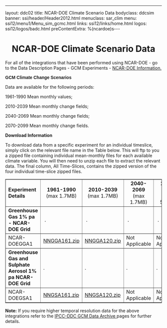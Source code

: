 ---
layout: ddc02
title: NCAR-DOE Climate Scenario Data
bodyclass: ddcsim
banner: ssi/header/Header2012.html
menuclass: sar_clim
menu: ssi12/menu1/Menu_sim_gcmc.html
links: ssi12/links/home.html
logos: ssi12/logos/badc.html
preContentExtra: %(ncardoe)s---
 <div id="pagetitle">
 <h1 align="center">NCAR-DOE Climate Scenario Data </h1>
 </div>
 <!-- End of Page Title Block -->
 
 
 <P> For all of the integrations that have been performed using NCAR-DOE - go to the Data
 Description Pages - GCM Experiments - <A HREF="ncardoe_info.html">NCAR-DOE
 Information.</A></P>
 
 <P><B><FONT FACE="Helvetica,Geneva,Arial">GCM Climate Change Scenarios</FONT></B></P>
 
 <P>Data are available for the following periods:</P>
 
 <P>1961-1990 Mean monthly values;</P>
 
 <P>2010-2039 Mean monthly change fields;</P>
 
 <P>2040-2069 Mean monthly change fields;</P>
 
 <P>2070-2099 Mean monthly change fields.</P>
 
 <p></p>
 
 <P><B>Download Information</B></P>
 
 <P>To download data from a specific experiment for an individual timeslice, simply click
 on the relevant file name in the Table below. This will ftp to you a zipped file
 containing individual mean-monthly files for each available climate variable. You will
 then need to unzip each file to extract the relevant data. The final column, All Time-Slices,
 contains the zipped version of the four individual time-slice zipped files.</P>
 
 <TABLE WIDTH="95%" BORDER="1" align="center" CELLPADDING="0" CELLSPACING="1">
 <TR>
 <TD WIDTH="25%" HEIGHT="30"><B>Experiment Details</B></TD>
 <TD HEIGHT="30" WIDTH="15%" align="center"><B>1961-1990 </B> <br/>
 (max 1.7MB)</TD>
 <TD WIDTH="15%" align="center"><B>2010-2039 </B> <br/>
 (max 1.7MB)</TD>
 <TD WIDTH="15%" align="center"><B>2040-2069 </B> <br/>
 (max 1.7MB)</TD>
 <TD WIDTH="15%" align="center"><B>2070-2099 </B> <br/>
 (max 5.6MB)</TD>
 <TD WIDTH="15%" align="center"><B>All Time Slices </B> <br/>
 max 5.6MB)</TD>
 </TR>
 <TR>
 <TD HEIGHT="30"><B>Greenhouse Gas 1% pa - NCAR-DOE Grid</B></TD>
 <TD>&nbsp;.</TD>
 <TD>&nbsp;.</TD>
 <TD>&nbsp;.</TD>
 <TD>&nbsp;.</TD>
 <TD WIDTH="16%">.</TD>
 </TR>
 <TR>
 <TD HEIGHT="33">NCAR-DOEGGA1</TD>
 <TD><A HREF="/download_data/is92/ncardoe/NNGGA161.zip">NNGGA161.zip</A></TD>
 <TD><A HREF="/download_data/is92/ncardoe/NNGGA120.zip">NNGGA120.zip</A></TD>
 <TD>Not Applicable</TD>
 <TD>Not Applicable</TD>
 <TD WIDTH="16%"><A HREF="/download_data/is92/ncardoe/NNGGA1.zip">NNGGA1.zip</A></TD>
 </TR>
 <TR>
 <TD HEIGHT="30"><B>Greenhouse Gas and Sulphate Aerosol 1% pa
 NCAR-DOE Grid</B></TD>
 <TD>.</TD>
 <TD>.</TD>
 <TD>.</TD>
 <TD>.</TD>
 <TD WIDTH="16%">.</TD>
 </TR>
 <TR>
 <TD HEIGHT="35">NCAR-DOEGSA1</TD>
 <TD><A HREF="/download_data/is92/ncardoe/NNGSA161.zip">NNGSA161.zip</A></TD>
 <TD><A HREF="/download_data/is92/ncardoe/NNGSA120.zip">NNGSA120.zip</A></TD>
 <TD>Not Applicable</TD>
 <TD>Not Applicable</TD>
 <TD WIDTH="16%"><A HREF="/download_data/is92/ncardoe/NNGSA1.zip">NNGSA1.zip</A></TD>
 </TR>
 </TABLE>
 
 <P><B>Note:</B> If you require higher temporal resolution data for the above integrations refer to the
 <A HREF="/sim/gcm_monthly/"> IPCC-DDC GCM Data Archive </A> pages for further details.</P>
 
 <p>&nbsp;</p>
 
 
 
 <p></p>
 
 <!-- end of center column -->
